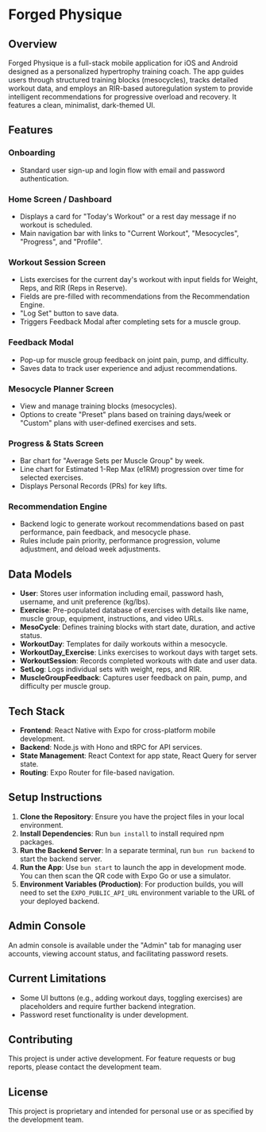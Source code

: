# Forged Physique

## Overview
Forged Physique is a full-stack mobile application for iOS and Android designed as a personalized hypertrophy training coach. The app guides users through structured training blocks (mesocycles), tracks detailed workout data, and employs an RIR-based autoregulation system to provide intelligent recommendations for progressive overload and recovery. It features a clean, minimalist, dark-themed UI.

## Features

### Onboarding
- Standard user sign-up and login flow with email and password authentication.

### Home Screen / Dashboard
- Displays a card for "Today's Workout" or a rest day message if no workout is scheduled.
- Main navigation bar with links to "Current Workout", "Mesocycles", "Progress", and "Profile".

### Workout Session Screen
- Lists exercises for the current day's workout with input fields for Weight, Reps, and RIR (Reps in Reserve).
- Fields are pre-filled with recommendations from the Recommendation Engine.
- "Log Set" button to save data.
- Triggers Feedback Modal after completing sets for a muscle group.

### Feedback Modal
- Pop-up for muscle group feedback on joint pain, pump, and difficulty.
- Saves data to track user experience and adjust recommendations.

### Mesocycle Planner Screen
- View and manage training blocks (mesocycles).
- Options to create "Preset" plans based on training days/week or "Custom" plans with user-defined exercises and sets.

### Progress & Stats Screen
- Bar chart for "Average Sets per Muscle Group" by week.
- Line chart for Estimated 1-Rep Max (e1RM) progression over time for selected exercises.
- Displays Personal Records (PRs) for key lifts.

### Recommendation Engine
- Backend logic to generate workout recommendations based on past performance, pain feedback, and mesocycle phase.
- Rules include pain priority, performance progression, volume adjustment, and deload week adjustments.

## Data Models

- **User**: Stores user information including email, password hash, username, and unit preference (kg/lbs).
- **Exercise**: Pre-populated database of exercises with details like name, muscle group, equipment, instructions, and video URLs.
- **MesoCycle**: Defines training blocks with start date, duration, and active status.
- **WorkoutDay**: Templates for daily workouts within a mesocycle.
- **WorkoutDay_Exercise**: Links exercises to workout days with target sets.
- **WorkoutSession**: Records completed workouts with date and user data.
- **SetLog**: Logs individual sets with weight, reps, and RIR.
- **MuscleGroupFeedback**: Captures user feedback on pain, pump, and difficulty per muscle group.

## Tech Stack

- **Frontend**: React Native with Expo for cross-platform mobile development.
- **Backend**: Node.js with Hono and tRPC for API services.
- **State Management**: React Context for app state, React Query for server state.
- **Routing**: Expo Router for file-based navigation.

## Setup Instructions

1. **Clone the Repository**: Ensure you have the project files in your local environment.
2. **Install Dependencies**: Run `bun install` to install required npm packages.
3. **Run the Backend Server**: In a separate terminal, run `bun run backend` to start the backend server.
4. **Run the App**: Use `bun start` to launch the app in development mode. You can then scan the QR code with Expo Go or use a simulator.
5. **Environment Variables (Production)**: For production builds, you will need to set the `EXPO_PUBLIC_API_URL` environment variable to the URL of your deployed backend.

## Admin Console

An admin console is available under the "Admin" tab for managing user accounts, viewing account status, and facilitating password resets.

## Current Limitations

- Some UI buttons (e.g., adding workout days, toggling exercises) are placeholders and require further backend integration.
- Password reset functionality is under development.

## Contributing

This project is under active development. For feature requests or bug reports, please contact the development team.

## License

This project is proprietary and intended for personal use or as specified by the development team.
